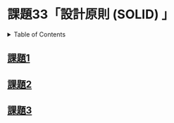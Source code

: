 # 課題33「設計原則 (SOLID) 」

<!-- START doctoc generated TOC please keep comment here to allow auto update -->
<!-- DON'T EDIT THIS SECTION, INSTEAD RE-RUN doctoc TO UPDATE -->
<details>
<summary>Table of Contents</summary>

- [課題1](#%E8%AA%B2%E9%A1%8C1)
- [課題2](#%E8%AA%B2%E9%A1%8C2)

</details>
<!-- END doctoc generated TOC please keep comment here to allow auto update -->

## [課題1](./task_1)

## [課題2](./task_2)

## [課題3](./task_3)
